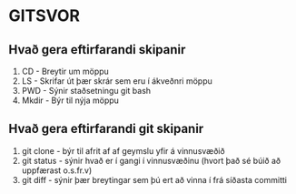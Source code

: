 # GITSVOR

## Hvað gera eftirfarandi skipanir

1. CD - Breytir um möppu
2. LS - Skrifar út þær skrár sem eru í ákveðnri möppu
3. PWD - Sýnir staðsetningu git bash
4. Mkdir - Býr til nýja möppu

## Hvað gera eftirfarandi git skipanir

1. git clone - býr til afrit af af geymslu yfir á vinnusvæðið
2. git status - sýnir hvað er í gangi í vinnusvæðinu (hvort það sé búið að uppfærast o.s.fr.v)
3. git diff - sýnir þær breytingar sem þú ert að vinna í frá síðasta committi
